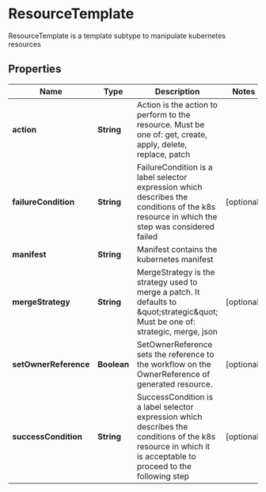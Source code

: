 

# ResourceTemplate

ResourceTemplate is a template subtype to manipulate kubernetes resources
## Properties

Name | Type | Description | Notes
------------ | ------------- | ------------- | -------------
**action** | **String** | Action is the action to perform to the resource. Must be one of: get, create, apply, delete, replace, patch | 
**failureCondition** | **String** | FailureCondition is a label selector expression which describes the conditions of the k8s resource in which the step was considered failed |  [optional]
**manifest** | **String** | Manifest contains the kubernetes manifest | 
**mergeStrategy** | **String** | MergeStrategy is the strategy used to merge a patch. It defaults to \&quot;strategic\&quot; Must be one of: strategic, merge, json |  [optional]
**setOwnerReference** | **Boolean** | SetOwnerReference sets the reference to the workflow on the OwnerReference of generated resource. |  [optional]
**successCondition** | **String** | SuccessCondition is a label selector expression which describes the conditions of the k8s resource in which it is acceptable to proceed to the following step |  [optional]



